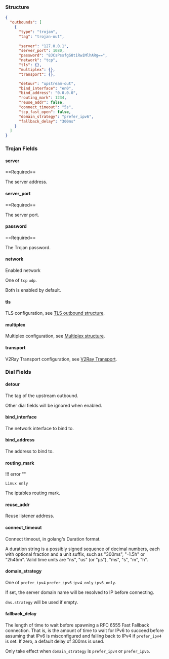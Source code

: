 ### Structure

```json
{
  "outbounds": [
    {
      "type": "trojan",
      "tag": "trojan-out",
      
      "server": "127.0.0.1",
      "server_port": 1080,
      "password": "8JCsPssfgS8tiRwiMlhARg==",
      "network": "tcp",
      "tls": {},
      "multiplex": {},
      "transport": {},

      "detour": "upstream-out",
      "bind_interface": "en0",
      "bind_address": "0.0.0.0",
      "routing_mark": 1234,
      "reuse_addr": false,
      "connect_timeout": "5s",
      "tcp_fast_open": false,
      "domain_strategy": "prefer_ipv6",
      "fallback_delay": "300ms"
    }
  ]
}
```

### Trojan Fields

#### server

==Required==

The server address.

#### server_port

==Required==

The server port.

#### password

==Required==

The Trojan password.

#### network

Enabled network

One of `tcp` `udp`.

Both is enabled by default.

#### tls

TLS configuration, see [TLS outbound structure](/configuration/shared/tls/#outbound).

#### multiplex

Multiplex configuration, see [Multiplex structure](/configuration/shared/multiplex).

#### transport

V2Ray Transport configuration, see [V2Ray Transport](/configuration/shared/v2ray-transport).

### Dial Fields

#### detour

The tag of the upstream outbound.

Other dial fields will be ignored when enabled.

#### bind_interface

The network interface to bind to.

#### bind_address

The address to bind to.

#### routing_mark

!!! error ""

    Linux only

The iptables routing mark.

#### reuse_addr

Reuse listener address.

#### connect_timeout

Connect timeout, in golang's Duration format.

A duration string is a possibly signed sequence of
decimal numbers, each with optional fraction and a unit suffix,
such as "300ms", "-1.5h" or "2h45m".
Valid time units are "ns", "us" (or "µs"), "ms", "s", "m", "h".

#### domain_strategy

One of `prefer_ipv4` `prefer_ipv6` `ipv4_only` `ipv6_only`.

If set, the server domain name will be resolved to IP before connecting.

`dns.strategy` will be used if empty.

#### fallback_delay

The length of time to wait before spawning a RFC 6555 Fast Fallback connection.
That is, is the amount of time to wait for IPv6 to succeed before assuming
that IPv6 is misconfigured and falling back to IPv4 if `prefer_ipv4` is set.
If zero, a default delay of 300ms is used.

Only take effect when `domain_strategy` is `prefer_ipv4` or `prefer_ipv6`.